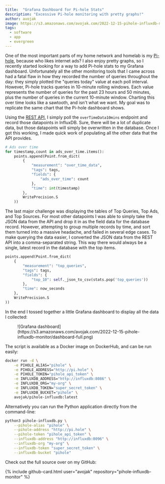 ```yaml
---
title:  "Grafana Dashboard for Pi-hole Stats"
description: "Excessive Pi-hole monitoring with pretty graphs!"
author: avojak
image: https://s3.amazonaws.com/avojak.com/2022-12-15-pihole-influxdb-monitor/dashboard.png
tags:
  - software
  - app
  - evergreen
---
```


One of the most important parts of my home network and homelab is my [Pi-hole](https://pi-hole.net), because who likes internet ads?
I also enjoy pretty graphs, so I recently started looking for a way to add Pi-hole stats to my Grafana dashboard. Unfortunately all
the other monitoring tools that I came across had a fatal flaw in how they recorded the number of queries throughout the day:
they simply plotted the "queries today" value at each poll interval. However, Pi-hole tracks queries in 10-minute rolling windows.
Each value represents the number of queries for the past 23 hours and 50 minutes, plus the number of queries in the current 10-minute
window. Charting this over time looks like a sawtooth, and isn't what we want. My goal was to replicate the same chart that the Pi-hole
dashboard shows.

Using the [REST API](https://discourse.pi-hole.net/t/pi-hole-api/1863), I simply poll the `overTimeData10mins` endpoint and record those
datapoints in InfluxDB. Sure, there will be a lot of duplicate data, but those datapoints will simply be overwritten in the database.
Once I got this working, I made quick work of populating all the other data that the API provides.

```python
# Ads over time
for timestamp,count in ads_over_time.items():
    points.append(Point.from_dict(
        {
            "measurement": "over_time_data",
            "tags": tags,
            "fields": {
                "ads_over_time": count
            },
            "time": int(timestamp)
        },
        WritePrecision.S
    ))
```

The last major challenge was displaying the tables of Top Queries, Top Ads, and Top Sources. For most other datapoints I was able to simply
take the JSON data from the API and drop it in as the field data for the database record. However, attempting to group multiple records by time,
and sort them turned into a massive headache, and failed in several edge cases. 
To make querying the data easier, I converted the JSON data from the REST API into a comma-separated 
string. This way there would always be a single, latest record in the database with the top items.

```python
points.append(Point.from_dict(
    {
        "measurement": "top_queries",
        "tags": tags,
        "fields": {
            "top_10": self._json_to_csv(stats.pop('top_queries'))
        },
        "time": now_seconds
    },
    WritePrecision.S
))
```

In the end I tossed together a little Grafana dashboard to display all the data I collected:

<figure class="constrained" markdown=1>
![Grafana dashboard](https://s3.amazonaws.com/avojak.com/2022-12-15-pihole-influxdb-monitor/dashboard-full.png)
</figure>

The script is available as a Docker image on DockerHub, and can be run easily:

```bash
docker run -d \
    -e PIHOLE_ALIAS="pihole" \
    -e PIHOLE_ADDRESS="http://pi.hole" \
    -e PIHOLE_TOKEN="pihole_api_token" \
    -e INFLUXDB_ADDRESS="http://influxdb:8086" \
    -e INFLUXDB_ORG="my-org" \
    -e INFLUXDB_TOKEN="super_secret_token" \
    -e INFLUXDB_BUCKET="pihole" \
    avojak/pihole-influxdb:latest
```

Alternatively you can run the Python application directly from the command-line:

```bash
python3 pihole-influxdb.py \
    --pihole-alias "pihole" \
    --pihole-address "http://pi.hole" \
    --pihole-token "pihole_api_token" \
    --influxdb-address "http://influxdb:8096" \
    --influxdb-org "my-org" \
    --influxdb-token "super_secret_token" \
    --influxdb-bucket "pihole"
```

Check out the full source over on my GitHub:

{% include github-card.html
  user="avojak"
  repository="pihole-influxdb-monitor"
%}